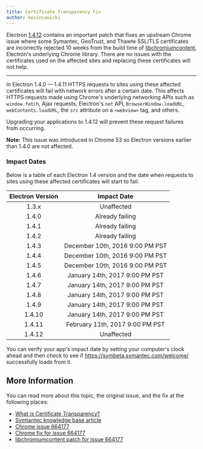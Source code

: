 ```yaml
---
title: Certificate Transparency Fix
author: kevinsawicki
---
```


Electron [1.4.12] contains an important patch that fixes an upstream Chrome
issue where some Symantec, GeoTrust, and Thawte SSL/TLS certificates
are incorrectly rejected 10 weeks from the build time of [libchromiumcontent],
Electron's underlying Chrome library. There are no issues with the certificates
used on the affected sites and replacing these certificates will not help.

---

In Electron 1.4.0 &mdash; 1.4.11 HTTPS requests to sites using these affected
certificates will fail with network errors after a certain date.
This affects HTTPS requests made using Chrome's underlying networking APIs
such as `window.fetch`, Ajax requests, Electron's `net` API,
`BrowserWindow.loadURL`, `webContents.loadURL`, the `src` attribute on a
`<webview>` tag, and others.

Upgrading your applications to 1.4.12 will prevent these request failures from
occurring.

**Note:** This issue was introduced in Chrome 53 so Electron versions earlier
than 1.4.0 are not affected.

### Impact Dates

Below is a table of each Electron 1.4 version and the date when
requests to sites using these affected certificates will start to fail.

| Electron Version | Impact Date                     |
| :--------------: | :-----------------------------: |
| 1.3.x            | Unaffected                      |
| 1.4.0            | Already failing                 |
| 1.4.1            | Already failing                 |
| 1.4.2            | Already failing                 |
| 1.4.3            | December 10th, 2016 9:00 PM PST |
| 1.4.4            | December 10th, 2016 9:00 PM PST |
| 1.4.5            | December 10th, 2016 9:00 PM PST |
| 1.4.6            | January 14th, 2017  9:00 PM PST |
| 1.4.7            | January 14th, 2017  9:00 PM PST |
| 1.4.8            | January 14th, 2017  9:00 PM PST |
| 1.4.9            | January 14th, 2017  9:00 PM PST |
| 1.4.10           | January 14th, 2017  9:00 PM PST |
| 1.4.11           | February 11th, 2017 9:00 PM PST |
| 1.4.12           | Unaffected                      |

You can verify your app's impact date by setting your computer's clock ahead
and then check to see if https://symbeta.symantec.com/welcome/ successfully
loads from it.

## More Information

You can read more about this topic, the original issue, and the fix at the
following places:

- [What is Certificate Transparency?](https://www.certificate-transparency.org/what-is-ct)
- [Symtantec knowledge base article](https://knowledge.symantec.com/support/ssl-certificates-support/index?page=content&id=ALERT2160)
- [Chrome issue 664177](https://bugs.chromium.org/p/chromium/issues/detail?id=664177)
- [Chrome fix for issue 664177](https://codereview.chromium.org/2495583002)
- [libchromiumcontent patch for issue 664177](https://github.com/electron/libchromiumcontent/pull/248)

[libchromiumcontent]: https://github.com/electron/libchromiumcontent
[1.4.12]: https://github.com/electron/electron/releases/tag/v1.4.12
